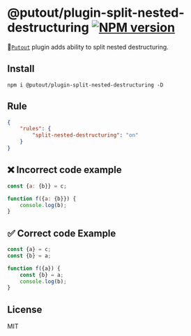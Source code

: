 # @putout/plugin-split-nested-destructuring [![NPM version][NPMIMGURL]][NPMURL]

[NPMIMGURL]: https://img.shields.io/npm/v/@putout/plugin-split-nested-destructuring.svg?style=flat&longCache=true
[NPMURL]: https://npmjs.org/package/@putout/plugin-split-nested-destructuring "npm"

🐊[`Putout`](https://github.com/coderaiser/putout) plugin adds ability to split nested destructuring.

## Install

```
npm i @putout/plugin-split-nested-destructuring -D
```

## Rule

```json
{
    "rules": {
        "split-nested-destructuring": "on"
    }
}
```

## ❌ Incorrect code example

```js
const {a: {b}} = c;

function f({a: {b}}) {
    console.log(b);
}
```

## ✅ Correct code Example

```js
const {a} = c;
const {b} = a;

function f({a}) {
    const {b} = a;
    console.log(b);
}
```

## License

MIT
